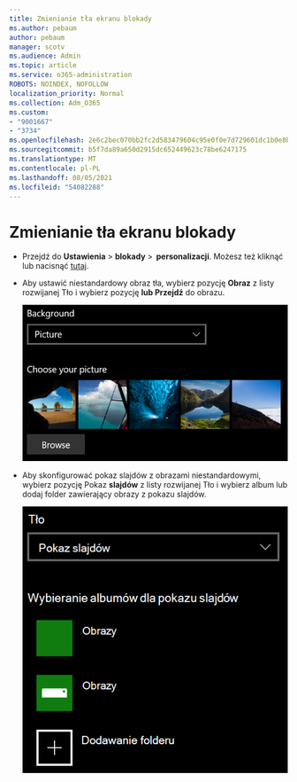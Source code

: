 ```yaml
---
title: Zmienianie tła ekranu blokady
ms.author: pebaum
author: pebaum
manager: scotv
ms.audience: Admin
ms.topic: article
ms.service: o365-administration
ROBOTS: NOINDEX, NOFOLLOW
localization_priority: Normal
ms.collection: Adm_O365
ms.custom:
- "9001667"
- "3734"
ms.openlocfilehash: 2e6c2bec070bb2fc2d583479604c95e0f0e7d729601dc1b0e8b7edd04995dfe6
ms.sourcegitcommit: b5f7da89a650d2915dc652449623c78be6247175
ms.translationtype: MT
ms.contentlocale: pl-PL
ms.lasthandoff: 08/05/2021
ms.locfileid: "54082288"
---
```

# <a name="change-your-lock-screen-background"></a>Zmienianie tła ekranu blokady

- Przejdź do **Ustawienia**  >  **blokady**  >  **personalizacji**. Możesz też kliknąć lub nacisnąć [tutaj](ms-settings:lockscreen?activationSource=GetHelp).

- Aby ustawić niestandardowy obraz tła,  wybierz pozycję **Obraz** z listy rozwijanej Tło i wybierz pozycję **lub Przejdź** do obrazu.

  ![Ustawianie niestandardowego obrazu tła.](media/set-custom-background-pic.png)

- Aby skonfigurować pokaz slajdów z obrazami  niestandardowymi, wybierz pozycję Pokaz **slajdów** z listy rozwijanej Tło i wybierz album lub dodaj folder zawierający obrazy z pokazu slajdów.

  ![Konfigurowanie pokazu slajdów z obrazami niestandardowymi.](media/set-up-slideshow-background.png)
